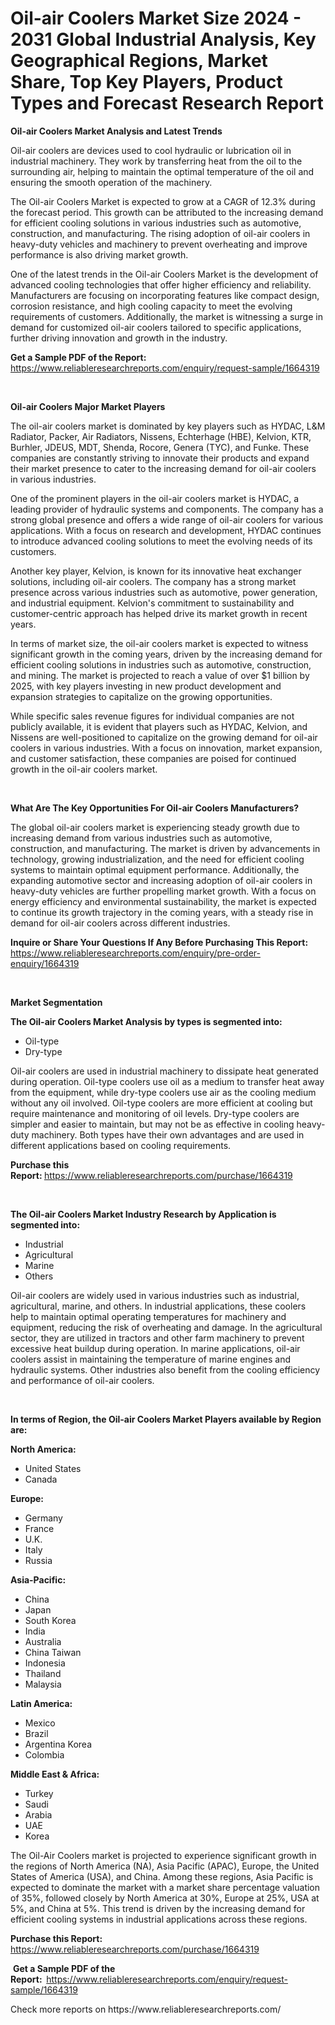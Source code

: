 <p><h1>Oil-air Coolers Market Size 2024 - 2031 Global Industrial Analysis, Key Geographical Regions, Market Share, Top Key Players, Product Types and Forecast Research Report</h1></p><p><strong>Oil-air Coolers Market Analysis and Latest Trends</strong></p>
<p><p>Oil-air coolers are devices used to cool hydraulic or lubrication oil in industrial machinery. They work by transferring heat from the oil to the surrounding air, helping to maintain the optimal temperature of the oil and ensuring the smooth operation of the machinery.</p><p>The Oil-air Coolers Market is expected to grow at a CAGR of 12.3% during the forecast period. This growth can be attributed to the increasing demand for efficient cooling solutions in various industries such as automotive, construction, and manufacturing. The rising adoption of oil-air coolers in heavy-duty vehicles and machinery to prevent overheating and improve performance is also driving market growth.</p><p>One of the latest trends in the Oil-air Coolers Market is the development of advanced cooling technologies that offer higher efficiency and reliability. Manufacturers are focusing on incorporating features like compact design, corrosion resistance, and high cooling capacity to meet the evolving requirements of customers. Additionally, the market is witnessing a surge in demand for customized oil-air coolers tailored to specific applications, further driving innovation and growth in the industry.</p></p>
<p><strong>Get a Sample PDF of the Report:&nbsp;</strong> <a href="https://www.reliableresearchreports.com/enquiry/request-sample/1664319">https://www.reliableresearchreports.com/enquiry/request-sample/1664319</a></p>
<p>&nbsp;</p>
<p><strong>Oil-air Coolers Major Market Players</strong></p>
<p><p>The oil-air coolers market is dominated by key players such as HYDAC, L&M Radiator, Packer, Air Radiators, Nissens, Echterhage (HBE), Kelvion, KTR, Burhler, JDEUS, MDT, Shenda, Rocore, Genera (TYC), and Funke. These companies are constantly striving to innovate their products and expand their market presence to cater to the increasing demand for oil-air coolers in various industries.</p><p>One of the prominent players in the oil-air coolers market is HYDAC, a leading provider of hydraulic systems and components. The company has a strong global presence and offers a wide range of oil-air coolers for various applications. With a focus on research and development, HYDAC continues to introduce advanced cooling solutions to meet the evolving needs of its customers.</p><p>Another key player, Kelvion, is known for its innovative heat exchanger solutions, including oil-air coolers. The company has a strong market presence across various industries such as automotive, power generation, and industrial equipment. Kelvion's commitment to sustainability and customer-centric approach has helped drive its market growth in recent years.</p><p>In terms of market size, the oil-air coolers market is expected to witness significant growth in the coming years, driven by the increasing demand for efficient cooling solutions in industries such as automotive, construction, and mining. The market is projected to reach a value of over $1 billion by 2025, with key players investing in new product development and expansion strategies to capitalize on the growing opportunities.</p><p>While specific sales revenue figures for individual companies are not publicly available, it is evident that players such as HYDAC, Kelvion, and Nissens are well-positioned to capitalize on the growing demand for oil-air coolers in various industries. With a focus on innovation, market expansion, and customer satisfaction, these companies are poised for continued growth in the oil-air coolers market.</p></p>
<p>&nbsp;</p>
<p><strong>What Are The Key Opportunities For Oil-air Coolers Manufacturers?</strong></p>
<p><p>The global oil-air coolers market is experiencing steady growth due to increasing demand from various industries such as automotive, construction, and manufacturing. The market is driven by advancements in technology, growing industrialization, and the need for efficient cooling systems to maintain optimal equipment performance. Additionally, the expanding automotive sector and increasing adoption of oil-air coolers in heavy-duty vehicles are further propelling market growth. With a focus on energy efficiency and environmental sustainability, the market is expected to continue its growth trajectory in the coming years, with a steady rise in demand for oil-air coolers across different industries.</p></p>
<p><strong>Inquire or Share Your Questions If Any Before Purchasing This Report:</strong> <a href="https://www.reliableresearchreports.com/enquiry/pre-order-enquiry/1664319">https://www.reliableresearchreports.com/enquiry/pre-order-enquiry/1664319</a></p>
<p>&nbsp;</p>
<p><strong>Market Segmentation</strong></p>
<p><strong>The Oil-air Coolers Market Analysis by types is segmented into:</strong></p>
<p><ul><li>Oil-type</li><li>Dry-type</li></ul></p>
<p><p>Oil-air coolers are used in industrial machinery to dissipate heat generated during operation. Oil-type coolers use oil as a medium to transfer heat away from the equipment, while dry-type coolers use air as the cooling medium without any oil involved. Oil-type coolers are more efficient at cooling but require maintenance and monitoring of oil levels. Dry-type coolers are simpler and easier to maintain, but may not be as effective in cooling heavy-duty machinery. Both types have their own advantages and are used in different applications based on cooling requirements.</p></p>
<p><strong>Purchase this Report:&nbsp;</strong><a href="https://www.reliableresearchreports.com/purchase/1664319">https://www.reliableresearchreports.com/purchase/1664319</a></p>
<p>&nbsp;</p>
<p><strong>The Oil-air Coolers Market Industry Research by Application is segmented into:</strong></p>
<p><ul><li>Industrial</li><li>Agricultural</li><li>Marine</li><li>Others</li></ul></p>
<p><p>Oil-air coolers are widely used in various industries such as industrial, agricultural, marine, and others. In industrial applications, these coolers help to maintain optimal operating temperatures for machinery and equipment, reducing the risk of overheating and damage. In the agricultural sector, they are utilized in tractors and other farm machinery to prevent excessive heat buildup during operation. In marine applications, oil-air coolers assist in maintaining the temperature of marine engines and hydraulic systems. Other industries also benefit from the cooling efficiency and performance of oil-air coolers.</p></p>
<p>&nbsp;</p>
<p><strong>In terms of Region, the Oil-air Coolers Market Players available by Region are:</strong></p>
<p>
    <p> <strong> North America: </strong>
        <ul>
            <li>United States</li>
            <li>Canada</li>
        </ul>
        </p> 
    <p> <strong> Europe: </strong>
        <ul>
            <li>Germany</li>
            <li>France</li>
            <li>U.K.</li>
            <li>Italy</li>
            <li>Russia</li>
        </ul>
        </p> 
    <p> <strong> Asia-Pacific: </strong>
        <ul>
            <li>China</li>
            <li>Japan</li>
            <li>South Korea</li>
            <li>India</li>
            <li>Australia</li>
            <li>China Taiwan</li>
            <li>Indonesia</li>
            <li>Thailand</li>
            <li>Malaysia</li>
        </ul>
        </p> 
    <p> <strong> Latin America: </strong>
        <ul>
            <li>Mexico</li>
            <li>Brazil</li>
            <li>Argentina Korea</li>
            <li>Colombia</li>
        </ul>
        </p> 
    <p> <strong> Middle East & Africa: </strong>
        <ul>
            <li>Turkey</li>
            <li>Saudi</li>
            <li>Arabia</li>
            <li>UAE</li>
            <li>Korea</li>
        </ul>
    </p>
    </p>
<p><p>The Oil-Air Coolers market is projected to experience significant growth in the regions of North America (NA), Asia Pacific (APAC), Europe, the United States of America (USA), and China. Among these regions, Asia Pacific is expected to dominate the market with a market share percentage valuation of 35%, followed closely by North America at 30%, Europe at 25%, USA at 5%, and China at 5%. This trend is driven by the increasing demand for efficient cooling systems in industrial applications across these regions.</p></p>
<p><strong>Purchase this Report: </strong><a href="https://www.reliableresearchreports.com/purchase/1664319">https://www.reliableresearchreports.com/purchase/1664319</a></p>
<p>&nbsp;<strong>Get a Sample PDF of the Report:&nbsp;&nbsp;</strong><a href="https://www.reliableresearchreports.com/enquiry/request-sample/1664319">https://www.reliableresearchreports.com/enquiry/request-sample/1664319</a></p>
<p><strong></strong></p>
<p>Check more reports on https://www.reliableresearchreports.com/</p>